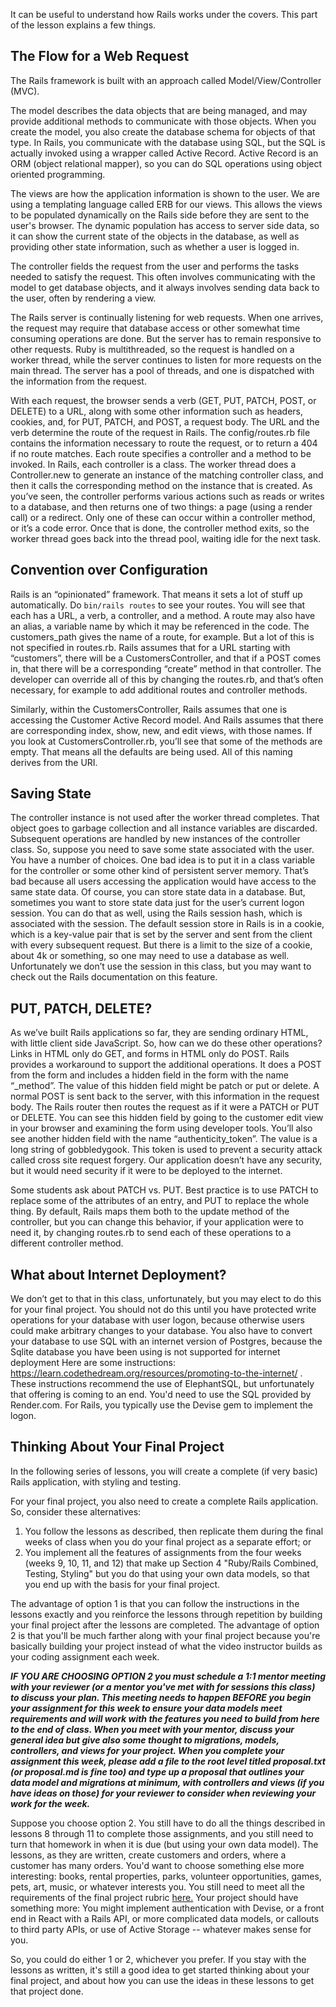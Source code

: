 It can be useful to understand how Rails works under the covers. This part of the lesson explains a few things.

## The Flow for a Web Request

The Rails framework is built with an approach called Model/View/Controller (MVC).  

The model describes the data objects that are being managed, and may provide additional methods to communicate with those objects.  When you create the model, you also create the database schema for objects of that type.  In Rails, you communicate with the database using SQL, but the SQL is actually invoked using a wrapper called Active Record.  Active Record is an ORM (object relational mapper), so you can do SQL operations using object oriented programming.

The views are how the application information is shown to the user.  We are using a templating language called ERB for our views.  This allows the views to be populated dynamically on the Rails side before they are sent to the user's browser.  The dynamic population has access to server side data, so it can show the current state of the objects in the database, as well as providing other state information, such as whether a user is logged in.

The controller fields the request from the user and performs the tasks needed to satisfy the request.  This often involves communicating with the model to get database objects, and it always involves sending data back to the user, often by rendering a view.

The Rails server is continually listening for web requests. When one arrives, the request may require that database access or other somewhat time consuming operations are done. But the server has to remain responsive to other requests. Ruby is multithreaded, so the request is handled on a worker thread, while the server continues to listen for more requests on the main thread. The server has a pool of threads, and one is dispatched with the information from the request.

With each request, the browser sends a verb (GET, PUT, PATCH, POST, or DELETE) to a URL, along with some other information such as headers, cookies, and, for PUT, PATCH, and POST, a request body. The URL and the verb determine the route of the request in Rails. The config/routes.rb file contains the information necessary to route the request, or to return a 404 if no route matches. Each route specifies a controller and a method to be invoked. In Rails, each controller is a class. The worker thread does a Controller.new to generate an instance of the matching controller class, and then it calls the corresponding method on the instance that is created. As you’ve seen, the controller performs various actions such as reads or writes to a database, and then returns one of two things: a page (using a render call) or a redirect. Only one of these can occur within a controller method, or it’s a code error. Once that is done, the controller method exits, so the worker thread goes back into the thread pool, waiting idle for the next task.

## Convention over Configuration

Rails is an “opinionated” framework. That means it sets a lot of stuff up automatically. Do `bin/rails routes` to see your routes. You will see that each has a URL, a verb, a controller, and a method. A route may also have an alias, a variable name by which it may be referenced in the code. The customers\_path gives the name of a route, for example. But a lot of this is not specified in routes.rb. Rails assumes that for a URL starting with “customers”, there will be a CustomersController, and that if a POST comes in, that there will be a corresponding “create” method in that controller. The developer can override all of this by changing the routes.rb, and that’s often necessary, for example to add additional routes and controller methods.

Similarly, within the CustomersController, Rails assumes that one is accessing the Customer Active Record model. And Rails assumes that there are corresponding index, show, new, and edit views, with those names. If you look at CustomersController.rb, you’ll see that some of the methods are empty. That means all the defaults are being used. All of this naming derives from the URI.

## Saving State

The controller instance is not used after the worker thread completes. That object goes to garbage collection and all instance variables are discarded. Subsequent operations are handled by new instances of the controller class. So, suppose you need to save some state associated with the user. You have a number of choices. One bad idea is to put it in a class variable for the controller or some other kind of persistent server memory. That’s bad because all users accessing the application would have access to the same state data. Of course, you can store state data in a database. But, sometimes you want to store state data just for the user’s current logon session. You can do that as well, using the Rails session hash, which is associated with the session. The default session store in Rails is in a cookie, which is a key-value pair that is set by the server and sent from the client with every subsequent request. But there is a limit to the size of a cookie, about 4k or something, so one may need to use a database as well. Unfortunately we don’t use the session in this class, but you may want to check out the Rails documentation on this feature.

## PUT, PATCH, DELETE?

As we’ve built Rails applications so far, they are sending ordinary HTML, with little client side JavaScript. So, how can we do these other operations? Links in HTML only do GET, and forms in HTML only do POST. Rails provides a workaround to support the additional operations. It does a POST from the form and includes a hidden field in the form with the name “\_method”. The value of this hidden field might be patch or put or delete. A normal POST is sent back to the server, with this information in the request body. The Rails router then routes the request as if it were a PATCH or PUT or DELETE. You can see this hidden field by going to the customer edit view in your browser and examining the form using developer tools. You’ll also see another hidden field with the name “authenticity\_token”. The value is a long string of gobbledygook. This token is used to prevent a security attack called cross site request forgery. Our application doesn’t have any security, but it would need security if it were to be deployed to the internet.

Some students ask about PATCH vs. PUT. Best practice is to use PATCH to replace some of the attributes of an entry, and PUT to replace the whole thing. By default, Rails maps them both to the update method of the controller, but you can change this behavior, if your application were to need it, by changing routes.rb to send each of these operations to a different controller method.

## What about Internet Deployment?

We don’t get to that in this class, unfortunately, but you may elect to do this for your final project. You should not do this until you have protected write operations for your database with user logon, because otherwise users could make arbitrary changes to your database. You also have to convert your database to use SQL with an internet version of Postgres, because the Sqlite database you have been using is not supported for internet deployment Here are some instructions: <https://learn.codethedream.org/resources/promoting-to-the-internet/> . These instructions recommend the use of ElephantSQL, but unfortunately that offering is coming to an end.  You'd need to use the SQL provided by Render.com.  For Rails, you typically use the Devise gem to implement the logon.

## Thinking About Your Final Project

In the following series of lessons, you will create a complete (if very basic) Rails application, with styling and testing.

For your final project, you also need to create a complete Rails application.  So, consider these alternatives:

1. You follow the lessons as described, then replicate them during the final weeks of class when you do your final project as a separate effort; or
2. You implement all the features of assignments from the four weeks (weeks 9, 10, 11, and 12) that make up Section 4 "Ruby/Rails Combined, Testing, Styling" but you do that using your own data models, so that you end up with the basis for your final project.

The advantage of option 1 is that you can follow the instructions in the lessons exactly and you reinforce the lessons through repetition by building your final project after the lessons are completed. The advantage of option 2 is that you'll be much farther along with your final project because you're basically building your project instead of what the video instructor builds as your coding assignment each week.  

_**IF YOU ARE CHOOSING OPTION 2 you must schedule a 1:1 mentor meeting with your reviewer (or a mentor you've met with for sessions this class) to discuss your plan.  This meeting needs to happen BEFORE you begin your assignment for this week to ensure your data models meet requirements and will work with the features you need to build from here to the end of class.  When you meet with your mentor, discuss your general idea but give also some thought to migrations, models, controllers, and views for your project.  When you complete your assignment this week, please add a file to the root level titled proposal.txt (or proposal.md is fine too) and type up a proposal that outlines your data model and migrations at minimum, with controllers and views (if you have ideas on those) for your reviewer to consider when reviewing your work for the week.**_

Suppose you choose option 2. You still have to do all the things described in lessons 8 through 11 to complete those assignments, and you still need to turn that homework in when it is due (but using your own data model).  The lessons, as they are written, create customers and orders, where a customer has many orders.  You'd want to choose something else more interesting: books, rental properties, parks, volunteer opportunities, games, pets, art, music, or whatever interests you. You still need to meet all the requirements of the final project rubric [here.](https://github.com/Code-the-Dream-School/R7-additional/wiki/Ruby-on-Rails-Final-Project-Rubric) Your project should have something more: You might implement authentication with Devise, or a front end in React with a Rails API, or more complicated data models, or callouts to third party APIs, or use of Active Storage -- whatever makes sense for you.

So, you could do either 1 or 2, whichever you prefer.  If you stay with the lessons as written, it's still a good idea to get started thinking about your final project, and about how you can use the ideas in these lessons to get that project done.


